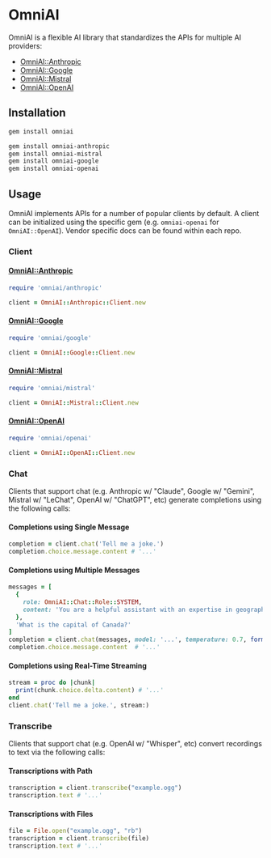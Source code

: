 # OmniAI

OmniAI is a flexible AI library that standardizes the APIs for multiple AI providers:

- [OmniAI::Anthropic](https://github.com/ksylvest/omniai-anthropic)
- [OmniAI::Google](https://github.com/ksylvest/omniai-google)
- [OmniAI::Mistral](https://github.com/ksylvest/omniai-mistral)
- [OmniAI::OpenAI](https://github.com/ksylvest/omniai-openai)

## Installation

```sh
gem install omniai
```

```sh
gem install omniai-anthropic
gem install omniai-mistral
gem install omniai-google
gem install omniai-openai
```

## Usage

OmniAI implements APIs for a number of popular clients by default. A client can be initialized using the specific gem (e.g. `omniai-openai` for `OmniAI::OpenAI`). Vendor specific docs can be found within each repo.

### Client

#### [OmniAI::Anthropic](https://github.com/ksylvest/omniai-anthropic)

```ruby
require 'omniai/anthropic'

client = OmniAI::Anthropic::Client.new
```

#### [OmniAI::Google](https://github.com/ksylvest/omniai-google)

```ruby
require 'omniai/google'

client = OmniAI::Google::Client.new
```

#### [OmniAI::Mistral](https://github.com/ksylvest/omniai-mistral)

```ruby
require 'omniai/mistral'

client = OmniAI::Mistral::Client.new
```

#### [OmniAI::OpenAI](https://github.com/ksylvest/omniai-openai)

```ruby
require 'omniai/openai'

client = OmniAI::OpenAI::Client.new
```

### Chat

Clients that support chat (e.g. Anthropic w/ "Claude", Google w/ "Gemini", Mistral w/ "LeChat", OpenAI w/ "ChatGPT", etc) generate completions using the following calls:

#### Completions using Single Message

```ruby
completion = client.chat('Tell me a joke.')
completion.choice.message.content # '...'
```

#### Completions using Multiple Messages

```ruby
messages = [
  {
    role: OmniAI::Chat::Role::SYSTEM,
    content: 'You are a helpful assistant with an expertise in geography.',
  },
  'What is the capital of Canada?'
]
completion = client.chat(messages, model: '...', temperature: 0.7, format: :json)
completion.choice.message.content  # '...'
```

#### Completions using Real-Time Streaming

```ruby
stream = proc do |chunk|
  print(chunk.choice.delta.content) # '...'
end
client.chat('Tell me a joke.', stream:)
```

### Transcribe

Clients that support chat (e.g. OpenAI w/ "Whisper", etc) convert recordings to text via the following calls:

#### Transcriptions with Path

```ruby
transcription = client.transcribe("example.ogg")
transcription.text # '...'
```

#### Transcriptions with Files

```ruby
file = File.open("example.ogg", "rb")
transcription = client.transcribe(file)
transcription.text # '...'
```
